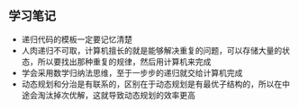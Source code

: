 ## 学习笔记

+ 递归代码的模板一定要记忆清楚
+ 人肉递归不可取，计算机擅长的就是能够解决重复的问题，可以存储大量的状态，所以要找出那种重复的规律，然后用计算机来完成
+ 学会采用数学归纳法思维，至于一步步的递归就交给计算机完成
+ 动态规划和分治是有联系的，区别在于动态规划是有最优子结构的，所以在中途会淘汰掉次优解，这就导致动态规划的效率更高

